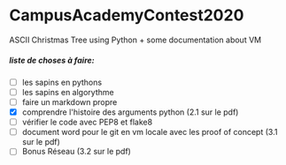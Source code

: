 # CampusAcademyContest2020
ASCII Christmas Tree using Python + some documentation about VM

##### liste de choses à faire:
- [ ] les sapins en pythons
- [ ] les sapins en algorythme
- [ ] faire un markdown propre
- [x] comprendre l'histoire des arguments python (2.1 sur le pdf)
- [ ] vérifier le code avec PEP8 et flake8
- [ ] document word pour le git en vm locale avec les proof of concept (3.1 sur le pdf)
- [ ] Bonus Réseau (3.2 sur le pdf)
